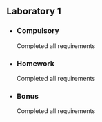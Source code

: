 <h2> Laboratory 1 </h2>
<ul>
  <li> <h3> Compulsory </h3> 
    <p> Completed all requirements </p>
  </li>
  <li> <h3> Homework </h3> 
    <p> Completed all requirements </p>
  </li>
  <li> <h3> Bonus </h3> 
    <p> Completed all requirements </p>
  </li>
 </ul>
